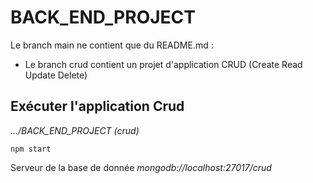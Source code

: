 # BACK_END_PROJECT
Le branch main ne contient que du README.md :
* Le branch crud contient un projet d'application CRUD (Create Read Update Delete)
 ## Exécuter l'application Crud
 *.../BACK_END_PROJECT (crud)*

```code  
npm start
```
Serveur de la base de donnée *mongodb://localhost:27017/crud*
                                                                                                                                                                                  
  
